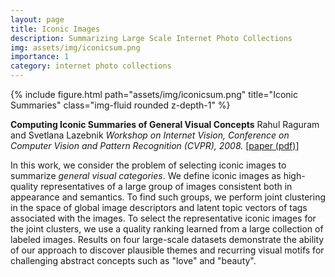 ```yaml
---
layout: page
title: Iconic Images  
description: Summarizing Large Scale Internet Photo Collections
img: assets/img/iconicsum.png
importance: 1
category: internet photo collections
---
```


<div class="row">
    <div class="col-sm mt-3 mt-md-0">
        {% include figure.html path="assets/img/iconicsum.png" title="Iconic Summaries" class="img-fluid rounded z-depth-1" %}
    </div>
</div>

<b>Computing Iconic Summaries of General Visual Concepts</b>
Rahul Raguram and Svetlana Lazebnik
<i>Workshop on Internet Vision, Conference on Computer Vision and Pattern Recognition (CVPR), 2008.</i>
[<a href="assets/pdf/iconic.pdf">paper (pdf)</a>] 

In this work, we consider the problem of selecting iconic images to summarize <i>general visual categories</i>. We define iconic images as high-quality representatives of a large group of images consistent both in appearance and semantics. To find such groups, we perform joint clustering in the space of global image descriptors and latent topic vectors of tags associated with the images. To select the representative iconic images for the joint clusters, we use a quality ranking learned from a large collection of labeled images. Results on four large-scale datasets demonstrate the ability of our approach to discover plausible themes and recurring visual motifs for challenging abstract concepts such as "love" and "beauty".


